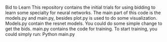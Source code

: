 Bid to Learn
This repository contains the initial trials for using bidding to learn some specialty for neural networks.
The main part of this code is the models.py and main.py, besides plot.py is used to do some visualization. 
Models.py contain the resnet models. You could do some simple change to get the bids.
main.py contains the code for training.
To start training, you could simply run:
Python main.py